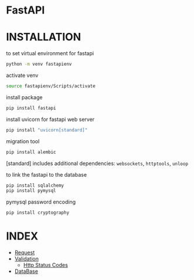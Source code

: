 # FastAPI

# INSTALLATION
to set virtual environment for fastapi

```bash
python -m venv fastapienv
```
activate venv

```bash
source fastapienv/Scripts/activate
```
install package

```bash
pip install fastapi
```
install uvicorn for fastapi web server

```bash
pip install "uvicorn[standard]"
```
migration tool
```bash
pip install alembic
```

[standard] includes additional dependencies: `websockets`, `httptools`, `unloop`

to link the fastapi to the database

```bash
pip install sqlalchemy
pip install pymysql
```
pymysql password encoding
```bash
pip install cryptography
```

# INDEX

- [Request](/Request/main.py)
- [Validation](/Validation/main.py)
  - [Http Status Codes](/Validation/Status-Codes.md)
- [DataBase](/DataBase)